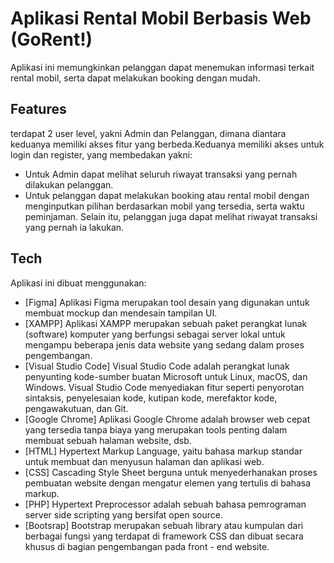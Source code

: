 # Aplikasi Rental Mobil Berbasis Web (GoRent!)
Aplikasi ini memungkinkan pelanggan dapat menemukan informasi terkait rental mobil, serta dapat melakukan booking dengan mudah. 

## Features
terdapat 2 user level, yakni Admin dan Pelanggan, dimana diantara keduanya memiliki akses fitur yang berbeda.Keduanya memiliki akses untuk login dan register, yang membedakan yakni:
- Untuk Admin dapat melihat seluruh riwayat transaksi yang pernah dilakukan pelanggan.
- Untuk pelanggan dapat melakukan booking atau rental mobil dengan menginputkan pilihan berdasarkan mobil yang tersedia, serta waktu peminjaman. Selain itu, pelanggan juga dapat melihat riwayat transaksi yang pernah ia lakukan. 

## Tech
Aplikasi ini dibuat menggunakan:
- [Figma] Aplikasi Figma merupakan tool desain yang digunakan untuk membuat mockup dan mendesain tampilan UI.
- [XAMPP] Aplikasi XAMPP merupakan sebuah paket perangkat lunak (software) komputer yang berfungsi sebagai server lokal untuk mengampu beberapa jenis data website yang sedang dalam proses pengembangan.
- [Visual Studio Code] Visual Studio Code adalah perangkat lunak penyunting kode-sumber buatan Microsoft untuk Linux, macOS, dan Windows. Visual Studio Code menyediakan fitur seperti penyorotan sintaksis, penyelesaian kode, kutipan kode, merefaktor kode, pengawakutuan, dan Git. 
- [Google Chrome] Aplikasi Google Chrome adalah browser web cepat yang tersedia tanpa biaya yang merupakan tools penting dalam membuat sebuah halaman website, dsb. 
- [HTML] Hypertext Markup Language, yaitu bahasa markup standar untuk membuat dan menyusun halaman dan aplikasi web.
- [CSS] Cascading Style Sheet berguna untuk menyederhanakan proses pembuatan website dengan mengatur elemen yang tertulis di bahasa markup.
- [PHP] Hypertext Preprocessor adalah sebuah bahasa pemrograman server side scripting yang bersifat open source.
- [Bootsrap] Bootstrap merupakan sebuah library atau kumpulan dari berbagai fungsi yang terdapat di framework CSS dan dibuat secara khusus di bagian pengembangan pada front - end website.